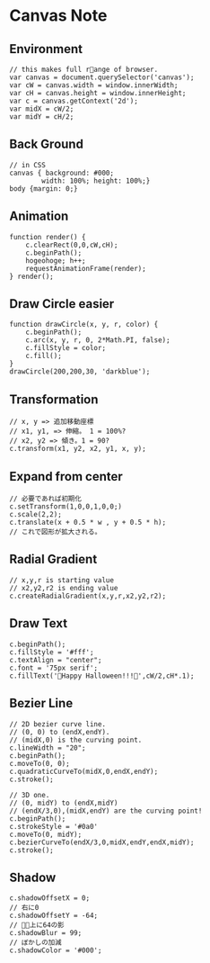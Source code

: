 # Canvas Note 

## Environment
    // this makes full range of browser.
    var canvas = document.querySelector('canvas');
    var cW = canvas.width = window.innerWidth;
    var cH = canvas.height = window.innerHeight;
    var c = canvas.getContext('2d');
    var midX = cW/2;
    var midY = cH/2;

## Back Ground
    // in CSS
    canvas { background: #000;
            width: 100%; height: 100%;}
    body {margin: 0;}

## Animation
    function render() {
        c.clearRect(0,0,cW,cH);
        c.beginPath();
        hogeohoge; h++;
        requestAnimationFrame(render);
    } render();

## Draw Circle easier
    function drawCircle(x, y, r, color) {
        c.beginPath();
        c.arc(x, y, r, 0, 2*Math.PI, false);
        c.fillStyle = color;
        c.fill();
    }
    drawCircle(200,200,30, 'darkblue');

## Transformation
    // x, y => 追加移動座標
    // x1, y1, => 伸縮。 1 = 100%?
    // x2, y2 => 傾き。1 = 90?
    c.transform(x1, y2, x2, y1, x, y);

## Expand from center
    // 必要であれば初期化
    c.setTransform(1,0,0,1,0,0;)
    c.scale(2,2);
    c.translate(x + 0.5 * w , y + 0.5 * h);
    // これで図形が拡大される。

## Radial Gradient
    // x,y,r is starting value
    // x2,y2,r2 is ending value
    c.createRadialGradient(x,y,r,x2,y2,r2);

## Draw Text
    c.beginPath();
    c.fillStyle = '#fff';
    c.textAlign = "center";
    c.font = '75px serif';
    c.fillText('🎃Happy Halloween!!!🎃',cW/2,cH*.1);

## Bezier Line
    // 2D bezier curve line.
    // (0, 0) to (endX,endY). 
    // (midX,0) is the curving point.
    c.lineWidth = "20";
    c.beginPath();
    c.moveTo(0, 0);
    c.quadraticCurveTo(midX,0,endX,endY);
    c.stroke();

    // 3D one.
    // (0, midY) to (endX,midY)
    // (endX/3,0),(midX,endY) are the curving point!
    c.beginPath();
    c.strokeStyle = '#0a0'
    c.moveTo(0, midY);
    c.bezierCurveTo(endX/3,0,midX,endY,endX,midY);
    c.stroke();

## Shadow
    c.shadowOffsetX = 0;
    // 右に0
    c.shadowOffsetY = -64;
    // 上に64の影
    c.shadowBlur = 99;
    // ぼかしの加減
    c.shadowColor = '#000';





